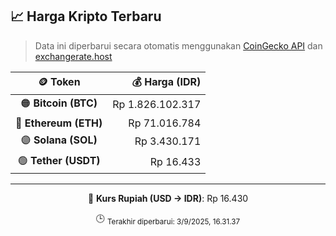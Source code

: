 

<!-- HARGA_KRIPTO -->
## 📈 Harga Kripto Terbaru

> Data ini diperbarui secara otomatis menggunakan [CoinGecko API](https://www.coingecko.com/) dan [exchangerate.host](https://exchangerate.host/)

<div align="center">

| 🪙 Token | 💰 Harga (IDR) |
|:------:|---------------:|
| 🟠 **Bitcoin (BTC)**   | Rp 1.826.102.317 |
| 🔵 **Ethereum (ETH)**  | Rp 71.016.784 |
| 🟣 **Solana (SOL)**    | Rp 3.430.171 |
| 🟢 **Tether (USDT)**   | Rp 16.433 |

---

💱 **Kurs Rupiah (USD → IDR)**: Rp 16.430

🕒 <sub>Terakhir diperbarui: 3/9/2025, 16.31.37</sub>

</div>
<!-- /HARGA_KRIPTO -->